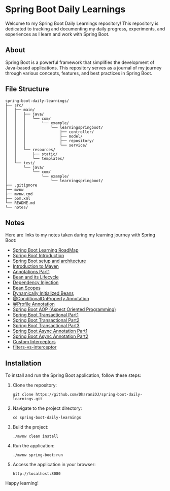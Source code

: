 # Spring Boot Daily Learnings

Welcome to my Spring Boot Daily Learnings repository! This repository is dedicated to tracking and documenting my daily progress, experiments, and experiences as I learn and work with Spring Boot.

## About

Spring Boot is a powerful framework that simplifies the development of Java-based applications. This repository serves as a journal of my journey through various concepts, features, and best practices in Spring Boot.

## File Structure

```
spring-boot-daily-learnings/
├── src/
│   ├── main/
│   │   ├── java/
│   │   │   └── com/
│   │   │       └── example/
│   │   │           └── learningspringboot/
│   │   │               ├── controller/
│   │   │               ├── model/
│   │   │               ├── repository/
│   │   │               └── service/
│   │   └── resources/
│   │       ├── static/
│   │       └── templates/
│   └── test/
│       └── java/
│           └── com/
│               └── example/
│                   └── learningspringboot/
├── .gitignore
├── mvnw
├── mvnw.cmd
├── pom.xml
└── README.md
└── notes/
```

## Notes

Here are links to my notes taken during my learning journey with Spring Boot:

- [Spring Boot Learning RoadMap](notes/roadmap.md)
- [Spring Boot Introduction](notes/springboot-intro.md)
- [Spring Boot setup and architecture](notes/layered-architecture.md)
- [Introduction to Maven](notes/maven-intro.md)
- [Annotations Part1](notes/annotations(controller-layer).md)
- [Bean and its Lifecycle](notes/bean-intro.md)
- [Dependency Injection](notes/dependence-injection.md)
- [Bean Scopes](notes/bean-scope.md)
- [Dynamically Initialized Beans](notes/dynamically-initialized-beans.md)
- [@ConditionalOnProperty Annotation](notes/ConditionalOnProperty.md)
- [@Profile Annotation](notes/profile-annotation.md)
- [Spring Boot AOP (Aspect Oriented Programming)](notes/aspect-oriented-programming.md)
- [Spring Boot Transactional Part1](notes/transactional-annotation-1.md)
- [Spring Boot Transactional Part2](notes/transactional-annotation-2.md)
- [Spring Boot Transactional Part3](notes/transactional-annotation-3.md)
- [Spring Boot Async Annotation Part1](notes/async-annotation-1.md)
- [Spring Boot Async Annotation Part2](notes/async-annotation-2.md)
- [Custom Interceptors](notes/custom-interceptors.md)
- [filters-vs-interceptor](notes/filters-vs-interceptor.md)

## Installation

To install and run the Spring Boot application, follow these steps:

1. Clone the repository:

    ```
    git clone https://github.com/DharaniDJ/spring-boot-daily-learnings.git
    ```

2. Navigate to the project directory:

    ```
    cd spring-boot-daily-learnings
    ```

3. Build the project:

    ```
    ./mvnw clean install
    ```

4. Run the application:

    ```
    ./mvnw spring-boot:run
    ```

5. Access the application in your browser:

    ```
    http://localhost:8080
    ```

Happy learning!
